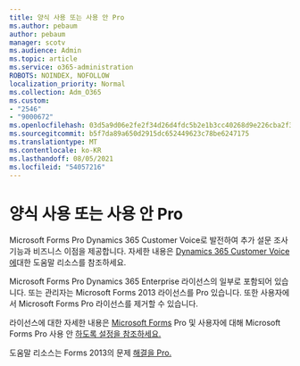 ```yaml
---
title: 양식 사용 또는 사용 안 Pro
ms.author: pebaum
author: pebaum
manager: scotv
ms.audience: Admin
ms.topic: article
ms.service: o365-administration
ROBOTS: NOINDEX, NOFOLLOW
localization_priority: Normal
ms.collection: Adm_O365
ms.custom:
- "2546"
- "9000672"
ms.openlocfilehash: 03d5a9d06e2fe2f34d26d4fdc5b2e1b3cc40268d9e226cba2f30aae880d941fe
ms.sourcegitcommit: b5f7da89a650d2915dc652449623c78be6247175
ms.translationtype: MT
ms.contentlocale: ko-KR
ms.lasthandoff: 08/05/2021
ms.locfileid: "54057216"
---
```

# <a name="enable-or-disable-forms-pro"></a>양식 사용 또는 사용 안 Pro

Microsoft Forms Pro Dynamics 365 Customer Voice로 발전하여 추가 설문 조사 기능과 비즈니스 이점을 제공합니다. 자세한 내용은 [Dynamics 365 Customer Voice에](https://go.microsoft.com/fwlink/p/?linkid=2128357)대한 도움말 리소스를 참조하세요.  

Microsoft Forms Pro Dynamics 365 Enterprise 라이선스의 일부로 포함되어 있습니다. 또는 관리자는 Microsoft Forms 2013 라이선스를 Pro 있습니다. 또한 사용자에서 Microsoft Forms Pro 라이선스를 제거할 수 있습니다.  

라이선스에 대한 자세한 내용은 [Microsoft Forms](https://docs.microsoft.com/forms-pro/purchase#purchase-microsoft-forms-pro-for-users-in-a-dynamics-365-tenant) Pro 및 사용자에 대해 Microsoft Forms Pro 사용 안 [하도록 설정을 참조하세요.](https://docs.microsoft.com/forms-pro/purchase#disable-microsoft-forms-pro-for-a-user-1)
  
도움말 리소스는 Forms 2013의 문제 [해결을 Pro.](https://docs.microsoft.com/forms-pro/troubleshoot)
